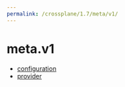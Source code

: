 ```yaml
---
permalink: /crossplane/1.7/meta/v1/
---
```


# meta.v1



* [configuration](configuration.md)
* [provider](provider.md)